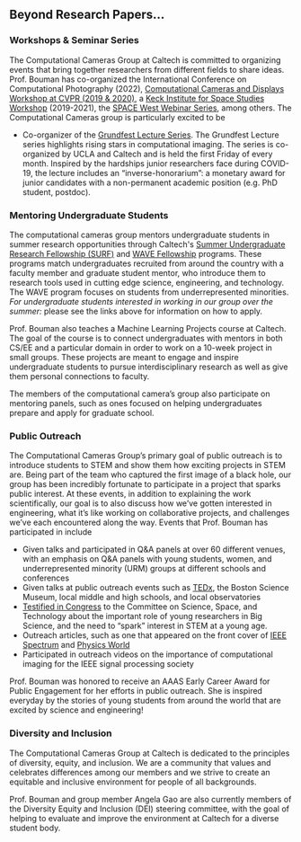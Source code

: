 
## Beyond Research Papers...

### Workshops & Seminar Series

The Computational Cameras Group at Caltech is committed to organizing events that  bring together  researchers  from  different  fields to share ideas. Prof. Bouman has co-organized the International Conference on Computational Photography (2022), [Computational Cameras and Displays Workshop at CVPR (2019 & 2020)](http://ccd2020.cms.caltech.edu/), a [Keck Institute for Space Studies Workshop](https://kiss.caltech.edu/workshops/black_hole/black_hole.html) (2019-2021), the [SPACE West Webinar Series](https://sites.google.com/view/sps-space), among others. The Computational Cameras group is particularly excited to be

* Co-organizer of the [Grundfest Lecture Series](https://visual.ee.ucla.edu/web_series/). The Grundfest Lecture series highlights rising stars in computational imaging. The series is co-organized by UCLA and Caltech and is held the first Friday of every month. Inspired by the hardships junior researchers face during COVID-19,  the lecture includes an “inverse-honorarium”: a monetary award for junior candidates with a non-permanent academic position (e.g. PhD student, postdoc). 


### Mentoring Undergraduate Students

The computational cameras group mentors undergraduate students in summer research opportunities through Caltech's [Summer Undergraduate Research Fellowship (SURF)](https://sfp.caltech.edu/programs/surf) and [WAVE Fellowship](https://sfp.caltech.edu/programs/wavefellows) programs. These programs match undergraduates recruited from around the country with a faculty member and graduate student mentor, who introduce them to research tools used in cutting edge science, engineering, and technology. The WAVE program focuses on students from underrepresented minorities. *For undergraduate students interested in working in our group over the summer:* please see the links above for information on how to apply. 

Prof. Bouman also teaches a Machine Learning Projects course at Caltech. The goal of the course is to connect undergraduates with mentors in both CS/EE and a particular domain in order to work on a 10-week project in small groups. These projects are meant to engage and inspire undergraduate students to pursue interdisciplinary research as well as give them personal connections to faculty.

The members of the computational camera’s group also participate on mentoring panels, such as ones focused on helping undergraduates prepare and apply for graduate school. 


### Public Outreach

The Computational Cameras Group’s primary goal of public outreach is to introduce students to STEM and show them how exciting projects in STEM are. Being part of the team who captured the first image of a black hole, our group has been incredibly fortunate to participate in a project that sparks public interest.  At these events, in addition to explaining the work scientifically, our goal is to also discuss how we’ve gotten interested in engineering, what it’s like working on collaborative projects, and challenges we’ve each encountered along the way. Events that Prof. Bouman has participated in include

* Given talks and participated in Q&A panels at over 60 different venues, with an emphasis on Q&A panels with young students, women, and underrepresented minority (URM) groups at different schools and conferences
* Given talks at public outreach events such as [TEDx](https://www.ted.com/talks/katie_bouman_how_to_take_a_picture_of_a_black_hole), the Boston Science Museum, local middle and high schools, and local observatories
* [Testified in Congress](https://www.c-span.org/video/?460697-1/astrophysicists-astronomers-testify-event-horizon-telescope-black-hole-imagery) to the Committee on Science, Space, and Technology about the important role of young researchers in Big Science, and the need to “spark” interest in STEM at a young age. 
* Outreach articles, such as one that appeared on the front cover of [IEEE Spectrum](https://spectrum.ieee.org/the-inside-story-of-the-first-picture-of-a-black-hole) and [Physics World](https://physicsworld.com/a/standing-on-the-shoulders-of-programmers/)
* Participated in outreach videos on the importance of computational imaging for the IEEE signal processing society


Prof. Bouman was honored to receive an AAAS Early Career Award for Public Engagement for her efforts in public outreach. She is inspired everyday by the stories of young students from around the world that are excited by science and engineering! 


### Diversity and Inclusion

The Computational Cameras Group at Caltech is dedicated to the principles of diversity, equity, and inclusion. We are a community that values and celebrates differences among our members and we strive to create an equitable and inclusive environment for people of all backgrounds.

Prof. Bouman and group member Angela Gao are also currently members of the Diversity Equity and Inclusion (DEI) steering committee, with the goal of helping to evaluate and improve the environment at Caltech for a diverse student body. 
